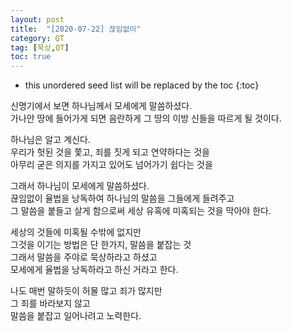 ```yaml
---
layout: post
title:  "[2020-07-22] 끊임없이"
category: QT
tag: [묵상,QT]
toc: true
---
```

* this unordered seed list will be replaced by the toc
{:toc}

신명기에서 보면 하나님께서 모세에게 말씀하셨다.<br/>
가나안 땅에 들어가게 되면 
음란하게 그 땅의 이방 신들을 따르게 될 것이다.

하나님은 알고 계신다.<br/>
우리가 헛된 것을 쫓고, 죄를 짓게 되고 연약하다는  것을<br/>
아무리 굳은 의지를 가지고 있어도 넘어가기 쉽다는 것을

그래서 하나님이 모세에게 말씀하셨다.<br/>
끊임없이 율법을 낭독하여 
하나님의 말씀을 그들에게 들려주고 <br/>
그 말씀을 붙들고 살게 함으로써 세상 유혹에 미혹되는 것을 막아야 한다.

세상의 것들에 미혹될 수밖에 없지만<br/>
그것을 이기는 방법은 단 한가지, 말씀을 붙잡는 것<br/>
그래서 말씀을 주야로 묵상하라고 하셨고<br/>
모세에게 율법을 낭독하라고 하신 거라고 한다.

나도 매번 말하듯이 허물 많고 죄가 많지만<br/>
그 죄를 바라보지 않고 <br/>
말씀을 붙잡고 일어나려고 노력한다.<br/>